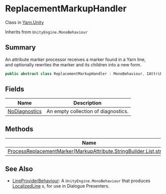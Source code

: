 # ReplacementMarkupHandler

Class in [Yarn.Unity](yarn.unity.md)

Inherits from `UnityEngine.MonoBehaviour`

## Summary

An attribute marker processor receives a marker found in a Yarn line,\
and optionally rewrites the marker and its children into a new form.

```csharp
public abstract class ReplacementMarkupHandler : MonoBehaviour, IAttributeMarkerProcessor
```

## Fields

| Name                                                                  | Description                         |
| --------------------------------------------------------------------- | ----------------------------------- |
| [NoDiagnostics](yarn.unity.replacementmarkuphandler.nodiagnostics.md) | An empty collection of diagnostics. |

## Methods

| Name                                                                                                                                   | Description |
| -------------------------------------------------------------------------------------------------------------------------------------- | ----------- |
| [ProcessReplacementMarker(MarkupAttribute,StringBuilder,List,string)](yarn.unity.replacementmarkuphandler.processreplacementmarker.md) |             |

## See Also

* [LineProviderBehaviour](yarn.unity.lineproviderbehaviour.md): A `UnityEngine.MonoBehaviour` that produces [LocalizedLine](yarn.unity.localizedline.md) s, for use in Dialogue Presenters.
